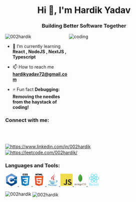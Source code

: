 <h1 align="center">Hi 👋, I'm Hardik Yadav</h1>
<h3 align="center">Building Better Software Together</h3>

<img align="right" alt="coding" width="300" height="350" src="https://media4.giphy.com/media/CuuSHzuc0O166MRfjt/giphy.gif?cid=ecf05e47r0vt21i2x5f2e4k4ecueiky2r1r2szrd99m50q3t&ep=v1_gifs_search&rid=giphy.gif&ct=g">

<p align="left"> <img src="https://komarev.com/ghpvc/?username=002hardik&label=Profile%20views&color=0e75b6&style=flat" alt="002hardik" /> </p>

- 🌱 I’m currently learning **React , NodeJS , NextJS , Typescript**

- 📫 How to reach me **hardikyadav72@gmail.com**

- ⚡ Fun fact **Debugging: Removing the needles from the haystack of coding!**

<h3 align="left">Connect with me:</h3>
<p align="left">
<a href="https://linkedin.com/in/https://www.linkedin.com/in/002hardik" target="blank"><img align="center" src="https://raw.githubusercontent.com/rahuldkjain/github-profile-readme-generator/master/src/images/icons/Social/linked-in-alt.svg" alt="https://www.linkedin.com/in/002hardik" height="30" width="40" /></a>
<a href="https://www.leetcode.com/https://leetcode.com/002hardik/" target="blank"><img align="center" src="https://raw.githubusercontent.com/rahuldkjain/github-profile-readme-generator/master/src/images/icons/Social/leet-code.svg" alt="https://leetcode.com/002hardik/" height="30" width="40" /></a>
</p>

<h3 align="left">Languages and Tools:</h3>
<p align="left"> <a href="https://www.w3schools.com/cpp/" target="_blank" rel="noreferrer"> <img src="https://raw.githubusercontent.com/devicons/devicon/master/icons/cplusplus/cplusplus-original.svg" alt="cplusplus" width="40" height="40"/> </a> <a href="https://www.w3schools.com/css/" target="_blank" rel="noreferrer"> <img src="https://raw.githubusercontent.com/devicons/devicon/master/icons/css3/css3-original-wordmark.svg" alt="css3" width="40" height="40"/> </a> <a href="https://www.w3.org/html/" target="_blank" rel="noreferrer"> <img src="https://raw.githubusercontent.com/devicons/devicon/master/icons/html5/html5-original-wordmark.svg" alt="html5" width="40" height="40"/> </a> <a href="https://www.java.com" target="_blank" rel="noreferrer"> <img src="https://raw.githubusercontent.com/devicons/devicon/master/icons/java/java-original.svg" alt="java" width="40" height="40"/> </a> <a href="https://developer.mozilla.org/en-US/docs/Web/JavaScript" target="_blank" rel="noreferrer"> <img src="https://raw.githubusercontent.com/devicons/devicon/master/icons/javascript/javascript-original.svg" alt="javascript" width="40" height="40"/> </a> <a href="https://www.mongodb.com/" target="_blank" rel="noreferrer"> <img src="https://raw.githubusercontent.com/devicons/devicon/master/icons/mongodb/mongodb-original-wordmark.svg" alt="mongodb" width="40" height="40"/> </a> <a href="https://reactjs.org/" target="_blank" rel="noreferrer"> <img src="https://raw.githubusercontent.com/devicons/devicon/master/icons/react/react-original-wordmark.svg" alt="react" width="40" height="40"/> </a> </p>

<p><img align="left" src="https://github-readme-stats.vercel.app/api/top-langs?username=002hardik&show_icons=true&locale=en&layout=compact" alt="002hardik" /></p>

<p>&nbsp;<img align="center" src="https://github-readme-stats.vercel.app/api?username=002hardik&show_icons=true&locale=en" alt="002hardik" /></p>
